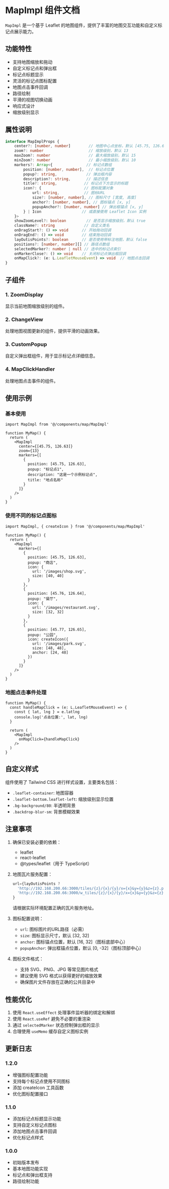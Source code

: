 # MapImpl 组件文档

`MapImpl` 是一个基于 Leaflet 的地图组件，提供了丰富的地图交互功能和自定义标记点展示能力。

## 功能特性

- 支持地图缩放和拖动
- 自定义标记点和弹出框
- 标记点标题显示
- 灵活的标记点图标配置
- 地图点击事件回调
- 路径绘制
- 平滑的视图切换动画
- 响应式设计
- 缩放级别显示

## 属性说明

```typescript
interface MapImplProps {
    center?: [number, number]        // 地图中心点坐标，默认 [45.75, 126.63]
    zoom?: number                    // 缩放级别，默认 13
    maxZoom?: number                 // 最大缩放级别，默认 15
    minZoom?: number                 // 最小缩放级别，默认 10
    markers?: Array<{               // 标记点数组
        position: [number, number],  // 标记点位置
        popup?: string,             // 弹出框内容
        description?: string,       // 描述信息
        title?: string,            // 标记点下方显示的标题
        icon?: {                   // 图标配置对象
            url: string,           // 图标URL
            size?: [number, number], // 图标尺寸 [宽度, 高度]
            anchor?: [number, number], // 图标锚点 [x, y]
            popupAnchor?: [number, number] // 弹出框锚点 [x, y]
        } | Icon                  // 或直接使用 Leaflet Icon 实例
    }>
    showZoomLevel?: boolean         // 是否显示缩放级别，默认 true
    className?: string             // 自定义类名
    onDragStart?: () => void      // 开始拖动回调
    onDragEnd?: () => void        // 结束拖动回调
    layOutisPoints?: boolean      // 是否使用带标注地图，默认 false
    positions?: [number, number][] // 路径点数组
    selectedMarker?: number | null // 选中的标记点索引
    onMarkerClose?: () => void    // 关闭标记点弹出框回调
    onMapClick?: (e: L.LeafletMouseEvent) => void  // 地图点击回调
}
```

## 子组件

### 1. ZoomDisplay
显示当前地图缩放级别的组件。

### 2. ChangeView
处理地图视图更新的组件，提供平滑的动画效果。

### 3. CustomPopup
自定义弹出框组件，用于显示标记点详细信息。

### 4. MapClickHandler
处理地图点击事件的组件。

## 使用示例

### 基本使用
```tsx
import MapImpl from '@/components/map/MapImpl'

function MyMap() {
  return (
    <MapImpl
      center={[45.75, 126.63]}
      zoom={13}
      markers={[
        {
          position: [45.75, 126.63],
          popup: "标记点1",
          description: "这是一个示例标记点",
          title: "地点名称"
        }
      ]}
    />
  )
}
```

### 使用不同的标记点图标
```tsx
import MapImpl, { createIcon } from '@/components/map/MapImpl'

function MyMap() {
  return (
    <MapImpl
      markers={[
        {
          position: [45.75, 126.63],
          popup: "商店",
          icon: {
            url: '/images/shop.svg',
            size: [40, 40]
          }
        },
        {
          position: [45.76, 126.64],
          popup: "餐厅",
          icon: {
            url: '/images/restaurant.svg',
            size: [32, 32]
          }
        },
        {
          position: [45.77, 126.65],
          popup: "公园",
          icon: createIcon({
            url: '/images/park.svg',
            size: [48, 48],
            anchor: [24, 48]
          })
        }
      ]}
    />
  )
}
```

### 地图点击事件处理
```tsx
function MyMap() {
  const handleMapClick = (e: L.LeafletMouseEvent) => {
    const { lat, lng } = e.latlng
    console.log('点击位置:', lat, lng)
  }

  return (
    <MapImpl
      onMapClick={handleMapClick}
    />
  )
}
```

## 自定义样式

组件使用了 Tailwind CSS 进行样式设置，主要类名包括：

- `.leaflet-container`: 地图容器
- `.leaflet-bottom.leaflet-left`: 缩放级别显示位置
- `.bg-background/80`: 半透明背景
- `.backdrop-blur-sm`: 背景模糊效果

## 注意事项

1. 确保已安装必要的依赖：
   - leaflet
   - react-leaflet
   - @types/leaflet（用于 TypeScript）

2. 地图瓦片服务配置：
   ```typescript
   url={layOutisPoints ? 
     'http://192.168.200.66:3000/tiles/{z}/{x}/{y}/x={x}&y={y}&z={z}.png' : 
     'http://192.168.200.66:3000/w_tiles/{z}/{x}/{y}/x={x}&y={y}&z={z}.png'
   }
   ```
   请根据实际环境配置正确的瓦片服务地址。

3. 图标配置说明：
   - `url`: 图标图片的URL路径（必需）
   - `size`: 图标显示尺寸，默认 [32, 32]
   - `anchor`: 图标锚点位置，默认 [16, 32]（图标底部中心）
   - `popupAnchor`: 弹出框锚点位置，默认 [0, -32]（图标顶部中心）

4. 图标文件格式：
   - 支持 SVG、PNG、JPG 等常见图片格式
   - 建议使用 SVG 格式以获得更好的缩放效果
   - 确保图片文件存放在正确的公共目录中

## 性能优化

1. 使用 `React.useEffect` 处理事件监听器的绑定和解绑
2. 使用 `React.useRef` 避免不必要的重渲染
3. 通过 `selectedMarker` 状态控制弹出框的显示
4. 合理使用 `useMemo` 缓存自定义图标实例

## 更新日志

### 1.2.0
- 增强图标配置功能
- 支持每个标记点使用不同图标
- 添加 createIcon 工具函数
- 优化图标配置接口

### 1.1.0
- 添加标记点标题显示功能
- 支持自定义标记点图标
- 添加地图点击事件回调
- 优化标记点样式

### 1.0.0
- 初始版本发布
- 基本地图功能实现
- 标记点和弹出框支持
- 路径绘制功能 